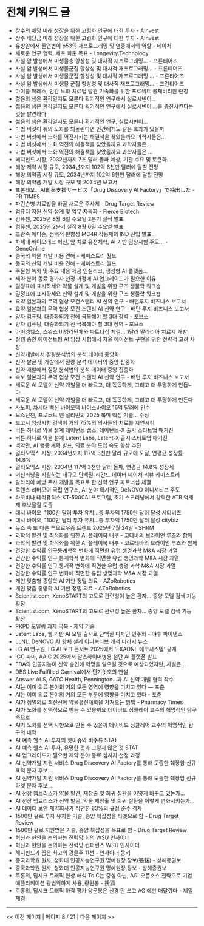# 전체 키워드 글

- 장수의 배당 미래 성장을 위한 고령화 인구에 대한 투자 - AInvest
- 장수 배당금 미래 성장을 위한 고령화 인구에 대한 투자 - AInvest
- 유방암에서 돌연변이 p53의 재프로그래밍 및 염증에서의 역할 - 네이처
- 새로운 연구 협력, 세포 회춘 목표 - Longevity.Technology
- 사설 암 발생에서 미생물총 항상성 및 대사적 재프로그래밍… - 프론티어즈
- 사설 암 발생에서 미생물군집 항상성 및 대사적 재프로그래밍… - 프론티어즈
- 사설 암 발생에서 미생물군집 항상성 및 대사적 재프로그래밍 ... - 프론티어즈
- 사설 암 발생에서 미생물 군집 항상성 및 대사적 재프로그래밍… - 프런티어즈
- 마이클 페레스, 인간 노화 치료법 발견 가속화를 위한 프로젝트 롱제비티원 런칭
- 젊음의 샘은 환각일지도 모른다 획기적인 연구에서 실로시빈이…
- 젊음의 샘은 환각일지도 모른다 획기적인 연구에서 실로시빈이 …을 증진시킨다는 것을 발견하다
- 젊음의 샘은 환각일지도 모른다 획기적인 연구, 실로시빈이…
- 마법 버섯이 쥐의 노화를 되돌린다면 인간에게도 같은 효과가 있을까
- 마법 버섯에서 노화를 역전시키는 해결책을 찾았을까요 과학자들은…
- 마법 버섯에서 노화 역전의 해결책을 찾았을까요 과학자들은…
- 마법 버섯에서 노화 역전의 해결책을 찾았을까요 과학자들은 …
- 헤지펀드 시장, 2032년까지 7조 달러 돌파 예상, 기관 수요 및 토큰화…
- 해양 제약 시장 규모, 2034년까지 102억 6천만 달러에 달할 전망
- 해양 의약품 시장 규모, 2034년까지 102억 6천만 달러에 달할 전망
- 해양 의약품 개발 시장 규모 및 2034년 보고서
- 프론테오、AI創薬支援サービス「Drug Discovery AI Factory」で抽出した - PR TIMES
- 파킨슨병 치료법을 바꿀 새로운 주사제 - Drug Target Review
- 컴퓨터 지원 신약 설계 및 업무 자동화 - Fierce Biotech
- 컴퓨젠, 2025년 8월 6일 수요일 2분기 실적 발표
- 컴퓨젠, 2025년 2분기 실적 8월 6일 수요일 발표
- 초광속 메디슨, 선택적 편향성 MC4R 작용제의 IND 진입 발표…
- 차세대 바이오테크 혁신, 암 치료 유전체학, AI 기반 임상시험 주도… - GeneOnline
- 중국의 약물 개발 비용  견해 - 케미스트리 월드
- 중국의 신약 개발 비용  견해 - 케미스트리 월드
- 주문형 녹화 및 주요 내용 제공 인실리코, 생성형 AI 플랫폼…
- 제약 분야 동료 평가자 선정 과정에 AI 업그레이드가 필요한 이유
- 일정표에 표시하세요 약물 설계 및 개발을 위한 구조 생물학 워크숍
- 일정표에 표시하세요 신약 설계 및 개발을 위한 구조 생물학 워크숍
- 요약 일본과의 무역 협상  모건스탠리  AI 신약 연구 - 배턴루지 비즈니스 보고서
- 요약 일본과의 무역 협상  모건 스탠리  AI 신약 연구 - 배턴 루지 비즈니스 보고서
- 양자 컴퓨팅, 대중화되기 전에 극복해야 할 3대 장벽 - 포브스
- 양자 컴퓨팅, 대중화되기 전 극복해야 할 3대 장벽 - 포브스
- 아이엠헬스, 스위스 비영리단체와 파트너십 체결… 1달러 말라리아 치료제 개발
- 실행 중인 에이전트형 AI 임상 시험에서 자율 에이전트 구현을 위한 전략적 고려 사항
- 신약개발에서 질량분석법의 분석 데이터 중앙화
- 신약 발굴 및 개발에서 질량 분석 데이터의 중앙 집중화
- 신약 개발에서 질량 분석법의 분석 데이터 중앙 집중화
- 속보 일본과의 무역 협상  모건 스탠리  AI 신약 연구 - 배턴 루지 비즈니스 보고서
- 새로운 AI 모델이 신약 개발을 더 빠르고, 더 똑똑하게, 그리고 더 투명하게 만듭니다
- 새로운 AI 모델이 신약 개발을 더 빠르고, 더 똑똑하게, 그리고 더 투명하게 만든다
- 사노피, 차세대 백신 바이오텍 바이스바이오 16억 달러에 인수
- 보스턴젠, 프로스트 앤 설리번의 2025 북미 핵심 기술… 수상
- 보고서 임상시험 검색이 거의 75%의 의사들의 치료를 지연시킴
- 버튼 하나로 약물 설계 레이턴트 랩스, 레이턴트-X 출시  스타트업 매거진
- 버튼 하나로 약물 설계 Latent Labs, Latent-X 출시  스타트업 매거진
- 백악관, AI 행동 계획 발표, 의료 분야 도입 속도 향상 추진
- 멀티오믹스 시장, 2034년까지 117억 3천만 달러 규모에 도달, 연평균 성장률 14.8%
- 멀티오믹스 시장, 2034년 117억 3천만 달러 돌파, 연평균 14.8% 성장세
- 머신러닝을 지원하는 대규모 단백질-리간드 데이터  네이처 리뷰 케미스트리
- 말라리아 예방 주사 개발을 목표로 한 신약 연구 파트너십 체결
- 로렌스 리버모어 국립 연구소, AI 분야 획기적인 DeNOVO 이니셔티브 주도
- 라코비나 테라퓨틱스 KT-5000AI 프로그램, 초기 스크리닝에서 강력한 ATR 억제제 후보물질 도출
- 대시 바이오, 1100만 달러 투자 유치…총 투자액 1750만 달러 달성  시티비즈
- 대시 바이오, 1100만 달러 투자 유치…총 투자액 1750만 달러 달성  citybiz
- 뉴스 속 또 다른 투모로우즘 트렌드 2025년 7월 24일 - SHRM
- 과학적 발견 및 최적화를 위한 AI 플레이북 내부 - 코테바의 브라이언 루츠와 함께
- 과학적 발견 및 최적화를 위한 AI 플레이북 내부 - 코르테바의 브라이언 루츠와 함께
- 건강한 수익률 인구통계학적 변화에 직면한 유럽 생명과학 M&A 시장 과열
- 건강한 수익률 인구 통계학적 변화에 직면한 유럽 생명과학 M&A 시장 과열
- 건강한 수익률 인구 통계적 변화에 직면한 유럽 생명 과학 M&A 시장 과열
- 건강한 수익률 인구 변화에 직면한 유럽 생명과학 M&A 시장 과열
- 개인 맞춤형 종양학 AI 기반 정밀 의료 - AZoRobotics
- 개인 맞춤 종양학 AI 기반 정밀 의료 - AZoRobotics
- Scientist.com, XenoSTART의 고도로 관련성이 높은 환자… 종양 모델 검색 기능 확장
- Scientist.com, XenoSTART의 고도로 관련성 높은 환자… 종양 모델 검색 기능 확장
- PKPD 모델링 과제 극복 - 제약 기술
- Latent Labs, 웹 기반 AI 모델 출시로 단백질 디자인 민주화 - 야후 파이낸스
- LLNL, DeNOVO AI 항체 설계 이니셔티브 개척  미라지 뉴스
- LG AI 연구원, LG AI 토크 콘서트 2025에서 'EXAONE 에코시스템' 공개
- IGC 파마, AAIC 2025에서 알츠하이머병용 첨단 AI 플랫폼 발표
- FDA의 인공지능이 신약 승인에 혁명을 일으킬 것으로 예상되었지만, 사실은…
- DBS Live Fulfilled Carnival에서 탄기앗호의 연설
- Answer ALS, GATC Health, Pennington…과 AI 신약 개발 협력 착수
- AI는 이미 의료 분야의 거의 모든 영역에 영향을 미치고 있다 — 포춘
- AI는 이미 의료 분야의 거의 모든 부분에 영향을 미치고 있다 - 포춘
- AI가 정밀의료 최전선에 약물유전체학을 가져오는 방법 - Pharmacy Times
- AI가 노화를 선택적으로 만들 수 있을까요 데이비드 싱클레어 교수의 혁명적인 탐구 속으로
- AI가 노화를 선택 사항으로 만들 수 있을까 데이비드 싱클레어 교수의 혁명적인 탐구의 내막
- AI 예측 헬스 AI 투자의 핫이슈와 비주류  STAT
- AI 예측 헬스 AI 투자, 유망한 것과 그렇지 않은 것  STAT
- AI 업그레이드가 필요한 제약 분야 동료 심사자 선정 과정
- AI 신약개발 지원 서비스 Drug Discovery AI Factory를 통해 도출한 췌장암 신규 표적 분자 후보 ...
- AI 신약개발 지원 서비스 Drug Discovery AI Factory를 통해 도출한 췌장암 신규 타겟 분자 후보 ...
- AI 선장 펩트리스가 약물 발견, 재창출 및 희귀 질환을 어떻게 바꾸고 있는가…
- AI 선장 펩트리스가 신약 발굴, 약물 재창출 및 희귀 질환을 어떻게 변화시키는가...
- AI 데이터 보안 제약회사가 직면한 83%의 규정 준수 격차
- 1500만 유로 투자 유치한 기술, 종양 복잡성을 타겟으로 함 - Drug Target Review
- 1500만 유로 지원받은 기술, 종양 복잡성을 목표로 함 - Drug Target Review
- 혁신과 현안을 논의하는 전력망 회의  WSU 인사이더
- 혁신과 현안을 논의하는 전력망 컨퍼런스  WSU 인사이더
- 헤지펀드가 꼽은 최고의 광물주 11선 - 인사이더 몽키
- 중국과학원 원사, 청화대 인공지능연구원 명예원장 장보(張钹) - 상해증권보
- 중국과학원 원사, 청화대 인공지능연구원 명예원장 장보 - 상해증권보
- 주홍의, 딥시크 트래픽 현상 해석 To C는 중심 아닌, AGI 오픈소스 전략으로 기업 애플리케이션 광범위하게 사용_량원봉 - 搜狐
- 주홍의, 딥시크 트래픽 하락 평가 양문봉은 신경 안 쓰고 AGI에만 매달렸다 - 제일재경

---
<< 이전 페이지 | 페이지 8 / 21 | 다음 페이지 >>